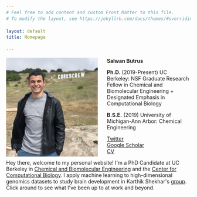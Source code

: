```yaml
---
# Feel free to add content and custom Front Matter to this file.
# To modify the layout, see https://jekyllrb.com/docs/themes/#overriding-theme-defaults

layout: default
title: Homepage

---
```

<img src="/images/IMG_1149.jpg" alt="Headshot" style="float:left;padding-right:25px;width:250px;height:auto;">

**Salwan Butrus**

**Ph.D.** (2019-Present) UC Berkeley: NSF Graduate Research Fellow in Chemical and Biomolecular Engineering + Designated Emphasis in Computational Biology 

**B.S.E.** (2019) University of Michigan-Ann Arbor: Chemical Engineering

[Twitter](https://twitter.com/salwan_butrus)<br>
[Google Scholar](https://scholar.google.com/citations?user=KeJps5YAAAAJ&hl=en)<br>
[CV](/files/ButrusSalwanCVApril2022.pdf)


Hey there, welcome to my personal website! I'm a PhD Candidate at UC Berkeley in [Chemical and Biomolecular Engineering](https://chemistry.berkeley.edu/cbe) and the [Center for Computational Biology](https://ccb.berkeley.edu/). I apply machine learning to high-dimensional genomics datasets to study brain development in Karthik Shekhar's [group](https://www.shekharlab.net/). Click around to see what I've been up to at work and beyond.   

